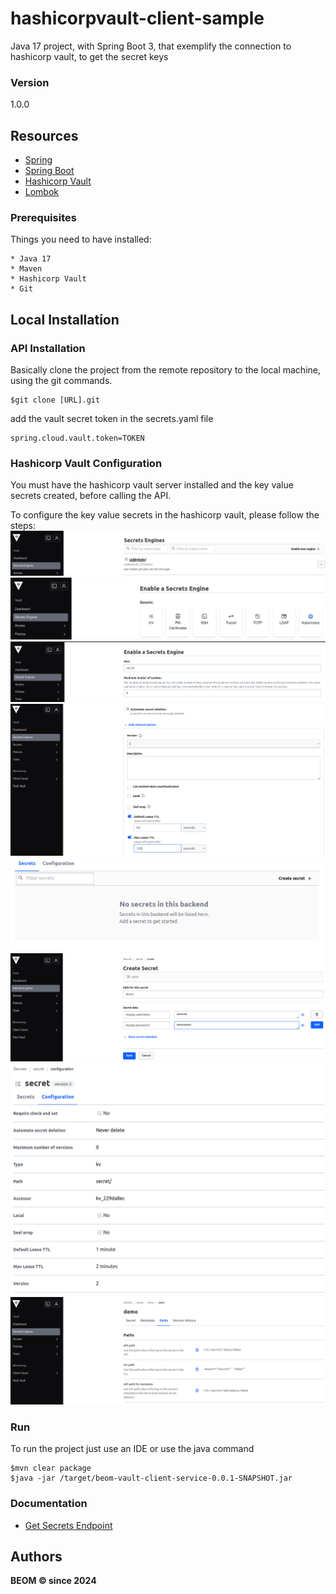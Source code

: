 # hashicorpvault-client-sample
Java 17 project, with Spring Boot 3, that exemplify the connection to hashicorp vault, to get the secret keys

### Version
1.0.0

## Resources
* [Spring](https://spring.io)
* [Spring Boot](https://spring.io/projects/spring-boot)
* [Hashicorp Vault](https://developer.hashicorp.com/vault/docs)
* [Lombok](https://www.baeldung.com/intro-to-project-lombok)

### Prerequisites

Things you need to have installed:

```
* Java 17
* Maven
* Hashicorp Vault
* Git
```

## Local Installation

### API Installation
Basically clone the project from the remote repository to the local machine, using the git commands.

```
$git clone [URL].git
```

add the vault secret token in the secrets.yaml file
```
spring.cloud.vault.token=TOKEN
```

### Hashicorp Vault Configuration
You must have the hashicorp vault server installed and the key value secrets created, before calling the API.

To configure the key value secrets in the hashicorp vault, please follow the steps: </br>
![create secret](./documentation/images/create_secret.png)
![create KV secret](./documentation/images/create_KV_Secret.png)
![create secret app](./documentation/images/create_secret_app.png)
![secret secret app TTL](./documentation/images/secret_TTL.png)
![new secret](./documentation/images/new_secret.png)
![create secret key value](./documentation/images/create_secret_key_value.png)
![secret configuration](./documentation/images/secret_configuration.png)
![secret paths](./documentation/images/secret_paths.png)


### Run

To run the project just use an IDE or use the java command

```
$mvn clear package
$java -jar /target/beom-vault-client-service-0.0.1-SNAPSHOT.jar
```

### Documentation
* [Get Secrets Endpoint](http://localhost:8080/api/v1.0/secrets)

## Authors
**BEOM &copy; since 2024**

